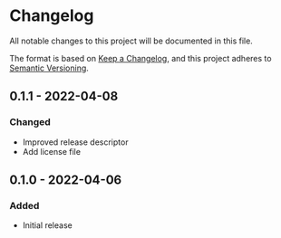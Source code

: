 # Changelog
All notable changes to this project will be documented in this file.

The format is based on [Keep a Changelog](https://keepachangelog.com/en/1.0.0/),
and this project adheres to [Semantic Versioning](https://semver.org/spec/v2.0.0.html).

## 0.1.1 - 2022-04-08
### Changed
- Improved release descriptor
- Add license file

## 0.1.0 - 2022-04-06
### Added
- Initial release
